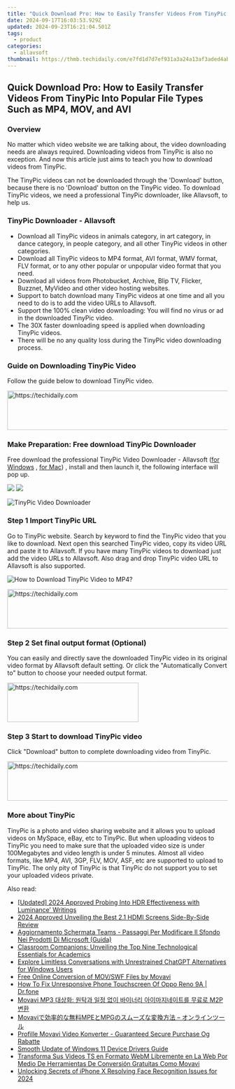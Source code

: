 ```yaml
---
title: "Quick Download Pro: How to Easily Transfer Videos From TinyPic Into Popular File Types Such as MP4, MOV, and AVI"
date: 2024-09-17T16:03:53.929Z
updated: 2024-09-23T16:21:04.501Z
tags:
  - product
categories:
  - allavsoft
thumbnail: https://thmb.techidaily.com/e7fd1d7d7ef931a3a24a13af3aded4ab35d9331983d1675009edb51b8de0939e.jpg
---
```


## Quick Download Pro: How to Easily Transfer Videos From TinyPic Into Popular File Types Such as MP4, MOV, and AVI

### Overview

No matter which video website we are talking about, the video downloading needs are always required. Downloading videos from TinyPic is also no exception. And now this article just aims to teach you how to download videos from TinyPic.

The TinyPic videos can not be downloaded through the 'Download' button, because there is no 'Download' button on the TinyPic video. To download TinyPic videos, we need a professional TinyPic downloader, like Allavsoft, to help us.

### TinyPic Downloader - Allavsoft

* Download all TinyPic videos in animals category, in art category, in dance category, in people category, and all other TinyPic videos in other categories.
* Download all TinyPic videos to MP4 format, AVI format, WMV format, FLV format, or to any other popular or unpopular video format that you need.
* Download all videos from Photobucket, Archive, Blip TV, Flicker, Buzznet, MyVideo and other video hosting websites.
* Support to batch download many TinyPic videos at one time and all you need to do is to add the video URLs to Allavsoft.
* Support the 100% clean video downloading: You will find no virus or ad in the downloaded TinyPic video.
* The 30X faster downloading speed is applied when downloading TinyPic videos.
* There will be no any quality loss during the TinyPic video downloading process.

### Guide on Downloading TinyPic Video

Follow the guide below to download TinyPic video.

<!-- affiliate ads begin -->
<a href="https://ephamedtechinc.pxf.io/c/5597632/2136619/26400" target="_top" id="2136619">
  <img src="//a.impactradius-go.com/display-ad/26400-2136619" border="0" alt="https://techidaily.com" width="728" height="90"/>
</a>
<img height="0" width="0" src="https://ephamedtechinc.pxf.io/i/5597632/2136619/26400" style="position:absolute;visibility:hidden;" border="0" />
<!-- affiliate ads end -->

### Make Preparation: Free download TinyPic Downloader

Free download the professional TinyPic Video Downloader - Allavsoft ([for Windows](https://tools.techidaily.com/allavsoft/products/) , [for Mac](https://tools.techidaily.com/allavsoft/products/)) , install and then launch it, the following interface will pop up.

[![](https://www.allavsoft.com/how-to/../images/how-to/free-download-win.jpg)](https://tools.techidaily.com/allavsoft/products/) [![](https://www.allavsoft.com/how-to/../images/how-to/free-download-mac.jpg)](https://tools.techidaily.com/allavsoft/products/)

![TinyPic Video Downloader](https://www.allavsoft.com/how-to/../images/allavsoft/screen-shot-600.jpg)

### Step 1 Import TinyPic URL

Go to TinyPic website. Search by keyword to find the TinyPic video that you like to download. Next open this searched TinyPic video, copy its video URL and paste it to Allavsoft. If you have many TinyPic videos to download just add the video URLs to Allavsoft. Also drag and drop TinyPic video URL to Allavsoft is also supported.

![How to Download TinyPic Video to MP4?](https://www.allavsoft.com/how-to/../images/how-to/download-rtmp-video/download-rtmp-video.jpg)

<!-- affiliate ads begin -->
<a href="https://appsumo.8odi.net/c/5597632/2130886/7443" target="_top" id="2130886">
  <img src="//a.impactradius-go.com/display-ad/7443-2130886" border="0" alt="https://techidaily.com" width="728" height="90"/>
</a>
<img height="0" width="0" src="https://appsumo.8odi.net/i/5597632/2130886/7443" style="position:absolute;visibility:hidden;" border="0" />
<!-- affiliate ads end -->

### Step 2 Set final output format (Optional)

You can easily and directly save the downloaded TinyPic video in its original video format by Allavsoft default setting. Or click the "Automatically Convert to" button to choose your needed output format.

<!-- affiliate ads begin -->
<a href="https://aligracehair.sjv.io/c/5597632/1959773/19272" target="_top" id="1959773">
  <img src="//a.impactradius-go.com/display-ad/19272-1959773" border="0" alt="https://techidaily.com" width="300" height="90"/>
</a>
<img height="0" width="0" src="https://aligracehair.sjv.io/i/5597632/1959773/19272" style="position:absolute;visibility:hidden;" border="0" />
<!-- affiliate ads end -->

### Step 3 Start to download TinyPic video

Click "Download" button to complete downloading video from TinyPic.

<!-- affiliate ads begin -->
<a href="https://appsumo.8odi.net/c/5597632/2123734/7443" target="_top" id="2123734">
  <img src="//a.impactradius-go.com/display-ad/7443-2123734" border="0" alt="https://techidaily.com" width="728" height="90"/>
</a>
<img height="0" width="0" src="https://appsumo.8odi.net/i/5597632/2123734/7443" style="position:absolute;visibility:hidden;" border="0" />
<!-- affiliate ads end -->

### More about TinyPic

TinyPic is a photo and video sharing website and it allows you to upload videos on MySpace, eBay, etc to TinyPic. But when uploading videos to TinyPic you need to make sure that the uploaded video size is under 100Megabytes and video length is under 5 minutes. Almost all video formats, like MP4, AVI, 3GP, FLV, MOV, ASF, etc are supported to upload to TinyPic. The only pity of TinyPic is that TinyPic do not support you to set your uploaded videos private.

<ins class="adsbygoogle"
     style="display:block"
     data-ad-format="autorelaxed"
     data-ad-client="ca-pub-7571918770474297"
     data-ad-slot="1223367746"></ins>

<ins class="adsbygoogle"
     style="display:block"
     data-ad-client="ca-pub-7571918770474297"
     data-ad-slot="8358498916"
     data-ad-format="auto"
     data-full-width-responsive="true"></ins>

<span class="atpl-alsoreadstyle">Also read:</span>
<div><ul>
<li><a href="https://article-tips.techidaily.com/updated-2024-approved-probing-into-hdr-effectiveness-with-luminance-writings/"><u>[Updated] 2024 Approved Probing Into HDR Effectiveness with Luminance’ Writings</u></a></li>
<li><a href="https://article-files.techidaily.com/2024-approved-unveiling-the-best-21-hdmi-screens-side-by-side-review/"><u>2024 Approved Unveiling the Best 2.1 HDMI Screens Side-By-Side Review</u></a></li>
<li><a href="https://win-tricks.techidaily.com/aggiornamento-schermata-teams-passaggi-per-modificare-il-sfondo-nei-prodotti-di-microsoft-guida/"><u>Aggiornamento Schermata Teams - Passaggi Per Modificare Il Sfondo Nei Prodotti Di Microsoft (Guida)</u></a></li>
<li><a href="https://techtrends.techidaily.com/classroom-companions-unveiling-the-top-nine-technological-essentials-for-academics/"><u>Classroom Companions: Unveiling the Top Nine Technological Essentials for Academics</u></a></li>
<li><a href="https://tech-revival.techidaily.com/explore-limitless-conversations-with-unrestrained-chatgpt-alternatives-for-windows-users/"><u>Explore Limitless Conversations with Unrestrained ChatGPT Alternatives for Windows Users</u></a></li>
<li><a href="https://win-tricks.techidaily.com/free-online-conversion-of-movswf-files-by-movavi/"><u>Free Online Conversion of MOV/SWF Files by Movavi</u></a></li>
<li><a href="https://fix-guide.techidaily.com/how-to-fix-unresponsive-phone-touchscreen-of-oppo-reno-9a-drfone-by-drfone-fix-android-problems-fix-android-problems/"><u>How To Fix Unresponsive Phone Touchscreen Of Oppo Reno 9A | Dr.fone</u></a></li>
<li><a href="https://win-tricks.techidaily.com/movavi-mp3-m2p/"><u>Movavi MP3 대상화: 원탁과 일정 없이 바이너리 아이마지네이트를 무료로 M2P 변환</u></a></li>
<li><a href="https://win-tricks.techidaily.com/movavimpempg/"><u>Movaviで効率的な無料MPEとMPGのスムーズな変換方法 – オンラインツール</u></a></li>
<li><a href="https://win-tricks.techidaily.com/profille-movavi-video-konverter-guaranteed-secure-purchase-og-rabatte/"><u>Profille Movavi Video Konverter - Guaranteed Secure Purchase Og Rabatte</u></a></li>
<li><a href="https://driver-install.techidaily.com/smooth-update-of-windows-11-device-drivers-guide/"><u>Smooth Update of Windows 11 Device Drivers Guide</u></a></li>
<li><a href="https://win-tricks.techidaily.com/transforma-sus-videos-ts-en-formato-webm-libremente-en-la-web-por-medio-de-herramientas-de-conversion-gratuitas-como-movavi/"><u>Transforma Sus Videos TS en Formato WebM Libremente en La Web Por Medio De Herramientas De Conversión Gratuitas Como Movavi</u></a></li>
<li><a href="https://fox-helps.techidaily.com/unlocking-secrets-of-iphone-x-resolving-face-recognition-issues-for-2024/"><u>Unlocking Secrets of iPhone X Resolving Face Recognition Issues for 2024</u></a></li>
</ul></div>


